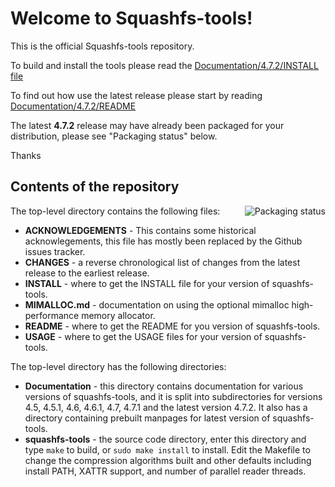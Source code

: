 # Welcome to Squashfs-tools!

This is the official Squashfs-tools repository.

To build and install the tools please read the [Documentation/4.7.2/INSTALL file](Documentation/4.7.2/INSTALL)

To find out how use the latest release please start by reading [Documentation/4.7.2/README](Documentation/4.7.2/README)

The latest **4.7.2** release may have already been packaged for your distribution, please see "Packaging status" below.

Thanks

## Contents of the repository

<a href="https://repology.org/project/squashfs-tools/versions">
    <img src="https://repology.org/badge/vertical-allrepos/squashfs-tools.svg" alt="Packaging status" align="right">
</a>

The top-level directory contains the following files:

* **ACKNOWLEDGEMENTS** - This contains some historical acknowlegements, this file has mostly been replaced by the Github issues tracker.
* **CHANGES** - a reverse chronological list of changes from the latest release to the earliest release.
* **INSTALL** - where to get the INSTALL file for your version of squashfs-tools.
* **MIMALLOC.md** - documentation on using the optional mimalloc high-performance memory allocator.
* **README** - where to get the README for you version of squashfs-tools.
* **USAGE** - where to get the USAGE files for your version of squashfs-tools.

The top-level directory has the following directories:

* **Documentation** - this directory contains documentation for various versions of squashfs-tools, and it is split into subdirectories for versions 4.5, 4.5.1, 4.6, 4.6.1, 4.7, 4.7.1 and the latest version 4.7.2.  It also has a directory containing prebuilt manpages for latest version of squashfs-tools.
* **squashfs-tools** - the source code directory, enter this directory and type `make` to build, or `sudo make install` to install.  Edit the Makefile to change the compression algorithms built and other defaults including install PATH, XATTR support, and number of parallel reader threads.
